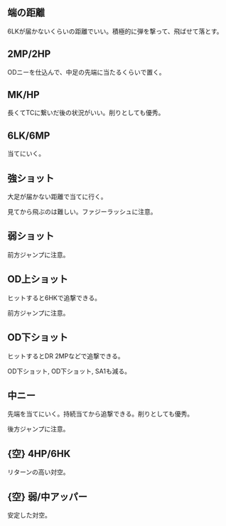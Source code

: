 ## 端の距離

6LKが届かないくらいの距離でいい。積極的に弾を撃って、飛ばせて落とす。

## 2MP/2HP

ODニーを仕込んで、中足の先端に当たるくらいで置く。

## MK/HP

長くてTCに繋いだ後の状況がいい。削りとしても優秀。

## 6LK/6MP

当てにいく。

## 強ショット

大足が届かない距離で当てに行く。

見てから飛ぶのは難しい。ファジーラッシュに注意。

## 弱ショット

前方ジャンプに注意。

## OD上ショット

ヒットすると6HKで追撃できる。

前方ジャンプに注意。

## OD下ショット

ヒットするとDR 2MPなどで追撃できる。

OD下ショット, OD下ショット, SA1も減る。

## 中ニー

先端を当てにいく。持続当てから追撃できる。削りとしても優秀。

後方ジャンプに注意。

## {空} 4HP/6HK

リターンの高い対空。

## {空} 弱/中アッパー

安定した対空。
